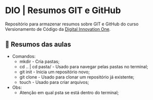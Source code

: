 # DIO | Resumos GIT e GitHub

Repositório para armazenar resumos sobre GIT e GitHub do curso Versionamento de Código da [Digital Innovation One](https://web.dio.me/home).

## 💾 Resumos das aulas
- Comandos:
    - mkdir - Cria pastas;
    - cd .. | cd pasta/ - Usado para navegar pelas pastas no terminal;
    - git init - Inicia um repositório novo;
    - git clone - Usado para clonar um repositório já existente;
    - touch - Usado para criar arquivos;
- Obs:
    - Atenção em qual psta se está dentro do terminal;